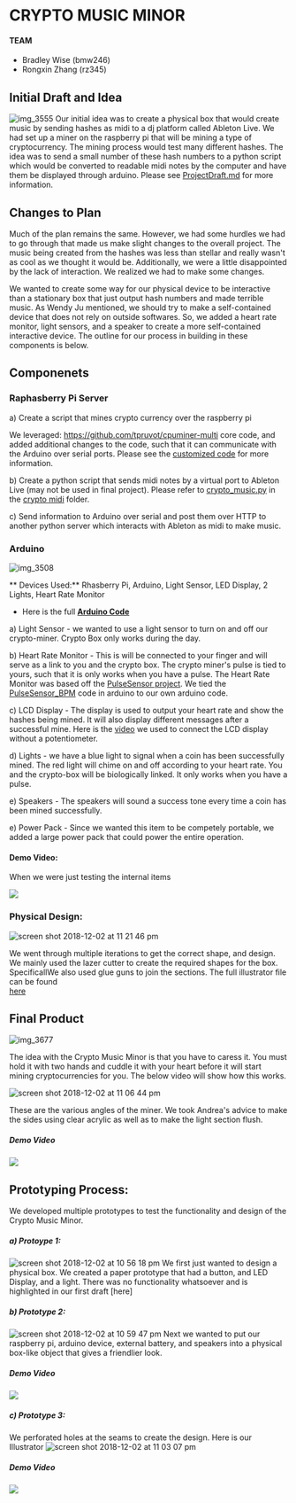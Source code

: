 # CRYPTO MUSIC MINOR

#### TEAM
- Bradley Wise (bmw246)
- Rongxin Zhang (rz345)

## Initial Draft and Idea
![img_3555](https://user-images.githubusercontent.com/3782456/49352254-059c1b00-f685-11e8-91cd-5b47ff73a587.jpeg)
Our initial idea was to create a physical box that would create music by sending hashes as midi to a dj platform called Ableton Live. We had set up a miner on the raspberry pi that will be mining a type of cryptocurrency. The mining process would test many different hashes. The idea was to send a small number of these hash numbers to a python script which would be converted to readable midi notes by the computer and have them be displayed through arduino. Please see [ProjectDraft.md](ProjectDraft.md) for more information.

## Changes to Plan
Much of the plan remains the same. However, we had some hurdles we had to go through that made us make slight changes to the overall project. The music being created from the hashes was less than stellar and really wasn't as cool as we thought it would be. Additionally, we were a little disappointed by the lack of interaction. We realized we had to make some changes. 

We wanted to create some way for our physical device to be interactive than a stationary box that just output hash numbers and made terrible music. As Wendy Ju mentioned, we should try to make a self-contained device that does not rely on outside softwares. So, we added a heart rate monitor, light sensors, and a speaker to create a more self-contained interactive device. The outline for our process in building in these components is below.

## Componenets
### Raphasberry Pi Server

a) Create a script that mines crypto currency over the raspberry pi

We leveraged: https://github.com/tpruvot/cpuminer-multi core code, and added additional changes to the code, such that it can communicate with the Arduino over serial ports. Please see the [customized code](./miner/qubit.c) for more information.
  
b) Create a python script that sends midi notes by a virtual port to Ableton Live (may not be used in final project). Please refer to [crypto_music.py](https://github.com/bmwise14/crypto_music/blob/master/crypto_midi/crypto_music.py) in the [crypto midi](https://github.com/bmwise14/crypto_music/tree/master/crypto_midi) folder.

c) Send information to Arduino over serial and post them over HTTP to another python server which interacts with Ableton as midi to make music.


### Arduino
![img_3508](https://user-images.githubusercontent.com/3782456/49352379-9f63c800-f685-11e8-977a-3b825ce01def.jpeg)

** Devices Used:** Rhasberry Pi, Arduino, Light Sensor, LED Display, 2 Lights, Heart Rate Monitor
- Here is the full **[Arduino Code](https://github.com/bmwise14/crypto_music/blob/master/arduino/pitches_hashes/pitches_hashes.ino)**

a) Light Sensor - we wanted to use a light sensor to turn on and off our crypto-miner. Crypto Box only works during the day.

b) Heart Rate Monitor - This is will be connected to your finger and will serve as a link to you and the crypto box. The crypto miner's pulse is tied to yours, such that it is only works when you have a pulse. The Heart Rate Monitor was based off the [PulseSensor project](https://pulsesensor.com/pages/code-and-guide). We tied the [PulseSensor_BPM](https://pulsesensor.com/pages/getting-advanced) code in arduino to our own arduino code.

c) LCD Display - The display is used to output your heart rate and show the hashes being mined. It will also display different messages after a successful mine. Here is the [video](https://www.youtube.com/watch?v=zzGWcZ2E5CY) we used to connect the LCD display without a potentiometer.

d) Lights - we have a blue light to signal when a coin has been successfully mined. The red light will chime on and off according to your heart rate. You and the crypto-box will be biologically linked. It only works when you have a pulse.

e) Speakers - The speakers will sound a success tone every time a coin has been mined successfully.

e) Power Pack - Since we wanted this item to be competely portable, we added a large power pack that could power the entire operation.

#### Demo Video:
When we were just testing the internal items

[![](https://img.youtube.com/vi/MJOnnCxagro/0.jpg)](https://youtu.be/MJOnnCxagro) 

### Physical Design:
![screen shot 2018-12-02 at 11 21 46 pm](https://user-images.githubusercontent.com/3782456/49352960-12bb0900-f689-11e8-84c3-3f36eef3b9f0.png)

We went through multiple iterations to get the correct shape, and design. We mainly used the lazer cutter to create the required shapes for the box. SpecificallWe also used glue guns to join the sections. The full illustrator file can be found  
[here](./crypto-box-new-final.ai)


## Final Product

![img_3677](https://user-images.githubusercontent.com/3782456/49352722-6e849280-f687-11e8-8579-0362b00a6960.jpeg)

The idea with the Crypto Music Minor is that you have to caress it. You must hold it with two hands and cuddle it with your heart before it will start mining cryptocurrencies for you. The below video will show how this works.

![screen shot 2018-12-02 at 11 06 44 pm](https://user-images.githubusercontent.com/3782456/49352676-21082580-f687-11e8-8685-69f1182267fa.png)

These are the various angles of the miner. We took Andrea's advice to make the sides using clear acrylic as well as to make the light section flush.

##### Demo Video
[![](https://img.youtube.com/vi/m1Q9HMr6kQ0/0.jpg)](https://youtu.be/m1Q9HMr6kQ0) 


## Prototyping Process:

We developed multiple prototypes to test the functionality and design of the Crypto Music Minor.

##### a) Protoype 1:
![screen shot 2018-12-02 at 10 56 18 pm](https://user-images.githubusercontent.com/3782456/49352461-01bcc880-f686-11e8-8513-6e70fb316f6b.png)
We first just wanted to design a physical box. We created a paper prototype that had a button, and LED Display, and a light. There was no functionality whatsoever and is highlighted in our first draft [here]

##### b) Prototype 2:
![screen shot 2018-12-02 at 10 59 47 pm](https://user-images.githubusercontent.com/3782456/49352462-01bcc880-f686-11e8-87be-2ce953fed96c.png)
Next we wanted to put our raspberry pi, arduino device, external  battery, and speakers into a physical box-like object that gives a friendlier look.
##### Demo Video
[![](https://img.youtube.com/vi/F3bVqpSFKPQ/0.jpg)](https://youtu.be/F3bVqpSFKPQ)



##### c) Prototype 3:
We perforated holes at the seams to create the design. Here is our Illustrator ![screen shot 2018-12-02 at 11 03 07 pm](https://user-images.githubusercontent.com/3782456/49352555-73951200-f686-11e8-8301-878870b86623.png)

##### Demo Video
[![](https://img.youtube.com/vi/VrxEEp9DG1w/0.jpg)](https://youtu.be/VrxEEp9DG1w) 
